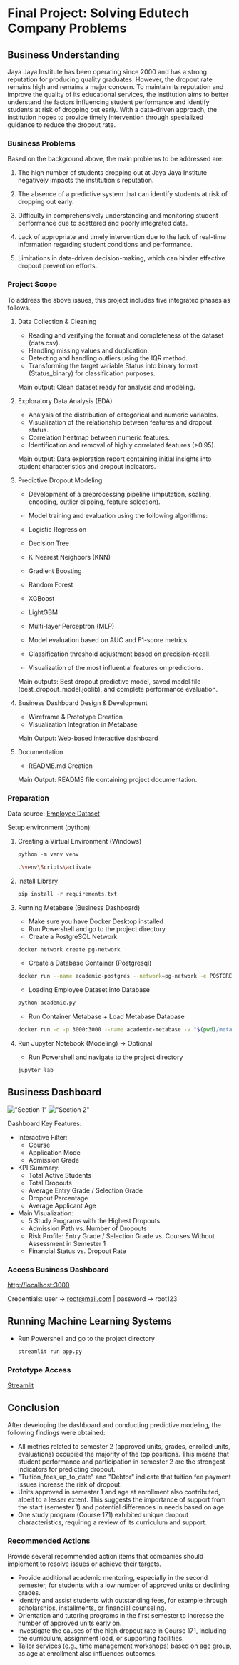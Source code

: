 # Final Project: Solving Edutech Company Problems

## Business Understanding

Jaya Jaya Institute has been operating since 2000 and has a strong reputation for producing quality graduates. However, the dropout rate remains high and remains a major concern. To maintain its reputation and improve the quality of its educational services, the institution aims to better understand the factors influencing student performance and identify students at risk of dropping out early. With a data-driven approach, the institution hopes to provide timely intervention through specialized guidance to reduce the dropout rate.

### Business Problems

Based on the background above, the main problems to be addressed are:

1. The high number of students dropping out at Jaya Jaya Institute negatively impacts the institution's reputation.

2. The absence of a predictive system that can identify students at risk of dropping out early.

3. Difficulty in comprehensively understanding and monitoring student performance due to scattered and poorly integrated data.

4. Lack of appropriate and timely intervention due to the lack of real-time information regarding student conditions and performance.

5. Limitations in data-driven decision-making, which can hinder effective dropout prevention efforts.

### Project Scope

To address the above issues, this project includes five integrated phases as follows.

1. Data Collection & Cleaning

    - Reading and verifying the format and completeness of the dataset (data.csv).
    - Handling missing values and duplication.
    - Detecting and handling outliers using the IQR method.
    - Transforming the target variable Status into binary format (Status_binary) for classification purposes.

    Main output: Clean dataset ready for analysis and modeling.

2. Exploratory Data Analysis (EDA)

    - Analysis of the distribution of categorical and numeric variables.
    - Visualization of the relationship between features and dropout status.
    - Correlation heatmap between numeric features.
    - Identification and removal of highly correlated features (>0.95).

    Main output: Data exploration report containing initial insights into student characteristics and dropout indicators.

3. Predictive Dropout Modeling

    - Development of a preprocessing pipeline (imputation, scaling, encoding, outlier clipping, feature selection).

    - Model training and evaluation using the following algorithms:
    - Logistic Regression
    - Decision Tree
    - K-Nearest Neighbors (KNN)
    - Gradient Boosting
    - Random Forest
    - XGBoost
    - LightGBM
    - Multi-layer Perceptron (MLP)
    - Model evaluation based on AUC and F1-score metrics.
    - Classification threshold adjustment based on precision-recall.
    - Visualization of the most influential features on predictions.

    Main outputs: Best dropout predictive model, saved model file (best_dropout_model.joblib), and complete performance evaluation.

4. Business Dashboard Design & Development

    - Wireframe & Prototype Creation
    - Visualization Integration in Metabase

    Main Output: Web-based interactive dashboard

5. Documentation

    - README.md Creation

    Main Output: README file containing project documentation.

### Preparation

Data source: [Employee Dataset](https://github.com/dicodingacademy/dicoding_dataset/tree/main/employee)

Setup environment (python):

1. Creating a Virtual Environment (Windows)

    ``` python
    python -m venv venv
    ```

    ``` bash
    .\venv\Scripts\activate
    ```

2. Install Library

    ``` python
    pip install -r requirements.txt
    ```

3. Running Metabase (Business Dashboard)

    - Make sure you have Docker Desktop installed
    - Run Powershell and go to the project directory
    - Create a PostgreSQL Network

    ``` bash
    docker network create pg-network 
    ```

    - Create a Database Container (Postgresql)

    ``` bash
    docker run --name academic-postgres --network=pg-network -e POSTGRES_PASSWORD=academic -e POSTGRES_DB=academic -p 5432:5432 -d postgres 
    ```

    - Loading Employee Dataset into Database

    ``` bash
    python academic.py 
    ```

    - Run Container Metabase + Load Metabase Database

    ``` bash
    docker run -d -p 3000:3000 --name academic-metabase -v "$(pwd)/metabase.db:/tmp" -e "MB_DB_FILE=/tmp/metabase.db" --network=pg-network metabase/metabase 
    ```

4. Run Jupyter Notebook (Modeling) -> Optional

    - Run Powershell and navigate to the project directory

    ``` bash
    jupyter lab
    ```

## Business Dashboard

!["Section 1"](./business%20dashboard/business%20dashboard_1.png)
!["Section 2"](./business%20dashboard/business%20dashboard_2.png)

Dashboard Key Features:

- Interactive Filter:
  - Course
  - Application Mode
  - Admission Grade
- KPI Summary:
  - Total Active Students
  - Total Dropouts
  - Average Entry Grade / Selection Grade
  - Dropout Percentage
  - Average Applicant Age
- Main Visualization:
  - 5 Study Programs with the Highest Dropouts
  - Admission Path vs. Number of Dropouts
  - Risk Profile: Entry Grade / Selection Grade vs. Courses Without Assessment in Semester 1
  - Financial Status vs. Dropout Rate

### Access Business Dashboard

<http://localhost:3000>

Credentials: user -> <root@mail.com> | password -> root123

## Running Machine Learning Systems

- Run Powershell and go to the project directory

    ``` bash
    streamlit run app.py
    ```

### Prototype Access

[Streamlit](https://proyek-permasalahan-perusahaan-edutech-brianajipamungkas.streamlit.app/)

## Conclusion

After developing the dashboard and conducting predictive modeling, the following findings were obtained:

- All metrics related to semester 2 (approved units, grades, enrolled units, evaluations) occupied the majority of the top positions. This means that student performance and participation in semester 2 are the strongest indicators for predicting dropout.
- "Tuition_fees_up_to_date" and "Debtor" indicate that tuition fee payment issues increase the risk of dropout.
- Units approved in semester 1 and age at enrollment also contributed, albeit to a lesser extent. This suggests the importance of support from the start (semester 1) and potential differences in needs based on age.
- One study program (Course 171) exhibited unique dropout characteristics, requiring a review of its curriculum and support.

### Recommended Actions

Provide several recommended action items that companies should implement to resolve issues or achieve their targets.

- Provide additional academic mentoring, especially in the second semester, for students with a low number of approved units or declining grades.
- Identify and assist students with outstanding fees, for example through scholarships, installments, or financial counseling.
- Orientation and tutoring programs in the first semester to increase the number of approved units early on.
- Investigate the causes of the high dropout rate in Course 171, including the curriculum, assignment load, or supporting facilities.
- Tailor services (e.g., time management workshops) based on age group, as age at enrollment also influences outcomes.
